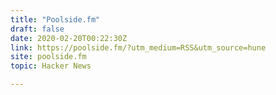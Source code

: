 ```yaml
---
title: "Poolside.fm"
draft: false
date: 2020-02-20T00:22:30Z
link: https://poolside.fm/?utm_medium=RSS&utm_source=hune
site: poolside.fm
topic: Hacker News  

---
```

